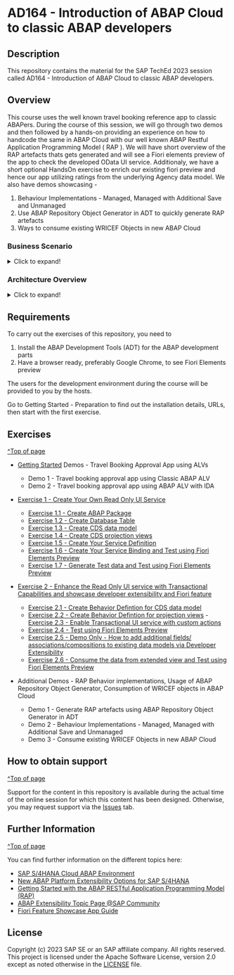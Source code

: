 
# AD164 - Introduction of ABAP Cloud to classic ABAP developers

## Description

This repository contains the material for the SAP TechEd 2023 session called AD164 - Introduction of ABAP Cloud to classic ABAP developers.  

## Overview

This course uses the well known travel booking reference app to classic ABAPers. During the course of this session, we will go through two demos and then followed by a hands-on providing an experience on how to handcode the same in ABAP Cloud with our well known ABAP Restful Application Programming Model ( RAP ). We will have short overview of the RAP artefacts thats gets generated and will see a Fiori elements preview of the app to check the developed OData UI service. 
Additionaly, we have a short optional HandsOn exercise to enrich our existing fiori preview and hence our app utilizing ratings from the underlying Agency data model.
We also have demos showcasing - 
1. Behaviour Implementations - Managed, Managed with Additional Save and Unmanaged
2. Use ABAP Repository Object Generator in ADT to quickly generate RAP artefacts
3. Ways to consume existing WRICEF Objects in new ABAP Cloud 

### Business Scenario 

<details>
 <summary>Click to expand!</summary>
 
 **Create a custom BO for a specific business context**

 - An existing customer/partner wants to create a new business application for Travel Booking Approvals. Users of this approval App can either Approve or Reject a travel booking that is posted in the system. This will be realized with RESTful ABAP Programming Model(RAP). 

 - You’ll build the application step-by-step, starting with creating the database table to hold all the relevant travel booking, you will then create the RAP BOs ( interface and projections ) with the relevant nodes data modeled with CDS entities to read and expose relevant data to the oData UI service ( please note this is the similar data model that was also used in the second demo involving ALV with IDA ), we will enrich the generated data model with relevant UI annotations that help us define the how the data needs to be presented in the UI by defining these in CDS Medata Data Extensions ( MDE ),  you will then enable transactional capabilities to the RAP BO using Behavior Definitions ( BDEFs ) and their Behavior implemtations ( BIL ) whilc also includes two user defined custom actions APPROVE and REJECT, you will then expose releavnt RAP artefacts using a Service Definition and bind it to an oDATA V2 / V4 UI protocol using the Service Binding.
We then preview the generated OData UI service using the Fiori elements preview to see how the created UI service is rendered using the UI annotations we have enriched our data model in the MDE.

Your application will look like this:
 ![Custom business application]( ex0/images/TravelBookingApprovalApp.png )
 
 - Now, the customer/partner wishes to enhance the existing travel booking approval  application with ratings from the Agency.  When an travel booking is being approved, it is good to see the agency review rating in the list. Using the developer extensibility and underlying datamodels in SAP S/4HANA OnPremise ABAP Environment, custom code can be added to existing business logic of the travel approval BO to fulfill this requirement.

 Your application will finally look like this:

 ![Custom business application]( ex0/images/TravelBookingApprovalAppWithAgencyRating.png )
 
</details>

### Architecture Overview
<details>
 <summary>Click to expand!</summary>

 The figure below illustrates the high-level architecture components of the ABAP RESTful Application Programming Model (RAP). It shows the main technologies and artefacts needed to build an SAP Fiori app or a Web API with RAP from a design time perspective.  
 
 ![architecture](ex0/images/RAP_bigpicture.png)
 
 You can find a more information on the various RAP concepts on the SAP Help Portal.

 </details>
 

## Requirements

To carry out the exercises of this repository, you need to
1. Install the ABAP Development Tools (ADT) for the ABAP development parts
2. Have a browser ready, preferably Google Chrome, to see Fiori Elements preview

The users for the development environment during the course will be provided to you by the hosts.

Go to Getting Started - Preparation to find out the installation details, URLs, then start with the first exercise.

## Exercises
[^Top of page](#)

- [Getting Started](exercises/ex0/)
   Demos - Travel Booking Approval App using ALVs
    - Demo 1 - Travel booking approval app using Classic ABAP ALV
    - Demo 2 - Travel booking approval app using ABAP ALV with IDA

- [Exercise 1 - Create Your Own Read Only UI Service](exercises/ex1/)
    - [Exercise 1.1 - Create ABAP Package](exercises/ex1#exercise-11-sub-exercise-1-description)
    - [Exercise 1.2 - Create Database Table](exercises/ex1#exercise-12-sub-exercise-2-description)
    - [Exercise 1.3 - Create CDS data model](exercises/ex1#exercise-13-sub-exercise-3-description)
    - [Exercise 1.4 - Create CDS projection views ](exercises/ex1#exercise-14-sub-exercise-4-description)
    - [Exercise 1.5 - Create Your Service Definition](exercises/ex1#exercise-15-sub-exercise-7-description)
    - [Exercise 1.6 - Create Your Service Binding and Test using Fiori Elements Preview](exercises/ex1#exercise-16-sub-exercise-6-description)
    - [Exercise 1.7 - Generate Test data and Test using Fiori Elements Preview](exercises/ex1#exercise-17-sub-exercise-7-description)


- [Exercise 2 - Enhance the Read Only UI service with Transactional Capabilities and showcase developer extensibility and Fiori feature](exercises/ex2/)
    - [Exercise 2.1 - Create Behavior Defintion for CDS data model](exercises/ex2#exercise-21-sub-exercise-1-description)
    - [Exercise 2.2 - Create Behavior Defintion for projection views](exercises/ex2#exercise-22-sub-exercise-2-description)      - [Exercise 2.3 - Enable Transactional UI service with custom actions](exercises/ex2#exercise-23-sub-exercise-3-description)
    - [Exercise 2.4 - Test using Fiori Elements Preview](exercises/ex1#exercise-24-sub-exercise-4-description)
    - [Exercise 2.5 - Demo Only - How to add additional fields/ associations/compositions to existing data models via Developer Extensibility](exercises/ex2#exercise-25-sub-exercise-5-description)
    - [Exercise 2.6 - Consume the data from extended view and Test using Fiori Elements Preview](exercises/ex2#exercise-26-sub-exercise-6-description)
      
- Additional Demos - RAP Behavior implementations, Usage of ABAP Repository Object Generator, Consumption of WRICEF objects in ABAP Cloud
    - Demo 1 - Generate RAP artefacts using ABAP Repository Object Generator in ADT
    - Demo 2 - Behaviour Implementations - Managed, Managed with Additional Save and Unmanaged
    - Demo 3 - Consume existing WRICEF Objects in new ABAP Cloud 
      
## How to obtain support
[^Top of page](#)

Support for the content in this repository is available during the actual time of the online session for which this content has been designed. Otherwise, you may request support via the [Issues](../../../../issues) tab.


## Further Information
[^Top of page](#)

You can find further information on the different topics here: 
- [SAP S/4HANA Cloud ABAP Environment](https://www.sap.com/about/events/teched-news-guide/composable-enterprise-solutions.html)
- [New ABAP Platform Extensibility Options for SAP S/4HANA](https://blogs.sap.com/2021/11/19/new-abap-platform-extensibility-options-in-2021/)
- [Getting Started with the ABAP RESTful Application Programming Model (RAP)](https://blogs.sap.com/2019/10/25/getting-started-with-the-abap-restful-programming-model/)
- [ABAP Extensibility Topic Page @SAP Community](https://community.sap.com/topics/abap-extensibility)
- [Fiori Feature Showcase App Guide](https://github.com/SAP-samples/abap-platform-fiori-feature-showcase/wiki/Feature-Showcase-App-Guide)


## License
Copyright (c) 2023 SAP SE or an SAP affiliate company. All rights reserved. This project is licensed under the Apache Software License, version 2.0 except as noted otherwise in the [LICENSE](LICENSES/Apache-2.0.txt) file.
